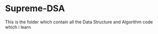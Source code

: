 # Supreme-DSA
 This is the folder which contain all the Data Structure and Algorithm code which i learn
